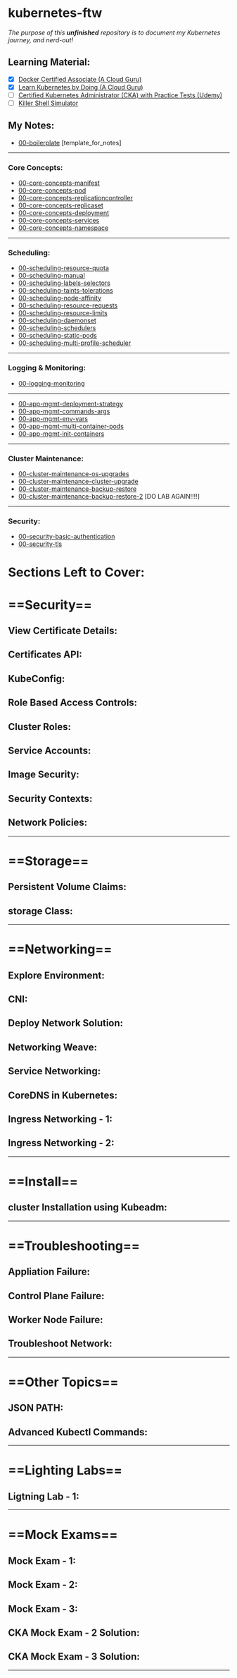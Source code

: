 # kubernetes-ftw

*The purpose of this **unfinished** repository is to document my Kubernetes journey, and nerd-out!*

## Learning Material:
- [x] [Docker Certified Associate (A Cloud Guru)](https://learn.acloud.guru/course/6b00566d-6246-4ebe-8257-f98f989321cf/overview)
- [x] [Learn Kubernetes by Doing (A Cloud Guru)](https://learn.acloud.guru/course/82b39fac-b9f7-43d1-8f52-6a89efe5202f/dashboard)
- [ ] [Certified Kubernetes Administrator (CKA) with Practice Tests (Udemy)](https://www.udemy.com/course/certified-kubernetes-administrator-with-practice-tests/)
- [ ] [Killer Shell Simulator](https://killer.sh/)

## My Notes:
- [00-boilerplate](notes/00-boilerplate.md) [template_for_notes]
---
### Core Concepts:
- [00-core-concepts-manifest](notes/00-core-concepts-manifest-basics.md)
- [00-core-concepts-pod](notes/00-core-concepts-pod.md)
- [00-core-concepts-replicationcontroller](notes/00-core-concepts-replicationcontroller.md)
- [00-core-concepts-replicaset](notes/00-core-concepts-replicaset.md)
- [00-core-concepts-deployment](notes/00-core-concepts-deployment.md)
- [00-core-concepts-services](/notes/00-core-concepts-services.md)
- [00-core-concepts-namespace](notes/00-core-concepts-namespace.md)
---
### Scheduling:
- [00-scheduling-resource-quota](notes/00-scheduling-resource-quota.md)
- [00-scheduling-manual](notes/00-scheduling-manual.md)
- [00-scheduling-labels-selectors](notes/00-scheduling-labels-selectors.md)
- [00-scheduling-taints-tolerations](notes/00-scheduling-taints-tolerations.md)
- [00-scheduling-node-affinity](notes/00-scheduling-node-affinity.md)
- [00-scheduling-resource-requests](notes/00-scheduling-resource-requests.md)
- [00-scheduling-resource-limits](notes/00-scheduling-resource-limits.md)
- [00-scheduling-daemonset](notes/00-scheduling-daemonset.md)
- [00-scheduling-schedulers](notes/00-scheduling-schedulers.md)
- [00-scheduling-static-pods](notes/00-scheduling-static-pods.md)
- [00-scheduling-multi-profile-scheduler](notes/00-scheduling-multi-profile-scheduler.md)
---
### Logging & Monitoring:
- [00-logging-monitoring](notes/00-logging-monitoring.md)
---
- [00-app-mgmt-deployment-strategy](notes/00-app-mgmt-deployment-strategy.md)
- [00-app-mgmt-commands-args](notes/00-app-mgmt-commands-args.md)
- [00-app-mgmt-env-vars](notes/00-app-mgmt-env-vars.md)
- [00-app-mgmt-multi-container-pods](notes/00-app-mgmt-multi-container-pods.md)
- [00-app-mgmt-init-containers](notes/00-app-mgmt-init-containers.md)
---
### Cluster Maintenance:
- [00-cluster-maintenance-os-upgrades](notes/00-cluster-maintenance-os-upgrades.md)
- [00-cluster-maintenance-cluster-upgrade](notes/00-cluster-maintenance-cluster-upgrade.md)
- [00-cluster-maintenance-backup-restore](notes/00-cluster-maintenance-backup-restore.md)
- [00-cluster-maintenance-backup-restore-2](notes/00-cluster-maintenance-backup-restore-2.md) [DO LAB AGAIN!!!!]
---
### Security:
- [00-security-basic-authentication](notes/00-security-basic-authentication.md)
- [00-security-tls](notes/00-security-tls.md)

# Sections Left to Cover:

# ==Security==
## View Certificate Details:
## Certificates API:
## KubeConfig:
## Role Based Access Controls:
## Cluster Roles:
## Service Accounts:
## Image Security:
## Security Contexts:
## Network Policies:
---

# ==Storage==
## Persistent Volume Claims:
## storage Class:
---

# ==Networking==
## Explore Environment:
## CNI:
## Deploy Network Solution:
## Networking Weave:
## Service Networking:
## CoreDNS in Kubernetes:
## Ingress Networking - 1:
## Ingress Networking - 2:
---

# ==Install==
## cluster Installation using Kubeadm:
---

# ==Troubleshooting==
## Appliation Failure:
## Control Plane Failure:
## Worker Node Failure:
## Troubleshoot Network:
---

# ==Other Topics==
## JSON PATH:
## Advanced Kubectl Commands:
---

# ==Lighting Labs==
## Ligtning Lab - 1:
---

# ==Mock Exams==
## Mock Exam - 1:
## Mock Exam - 2:
## Mock Exam - 3:
## CKA Mock Exam - 2 Solution:
## CKA Mock Exam - 3 Solution:
---
